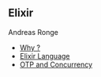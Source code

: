 ## Elixir
Andreas Ronge

* [Why ?](/why.html)
* [Elixir Language](/language.html)
* [OTP and Concurrency](/otp.html)

